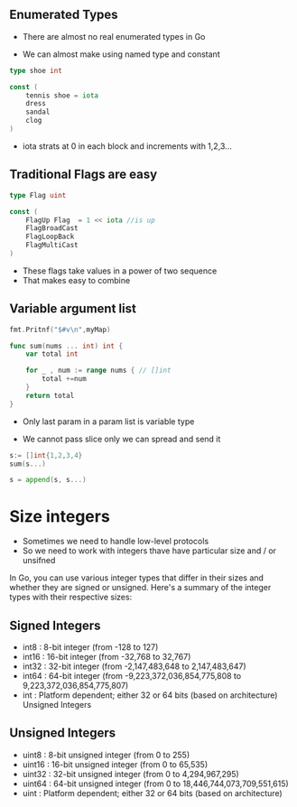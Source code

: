 
## Enumerated Types

- There are almost no real enumerated types in Go

- We can almost make using named type and constant

```go
type shoe int

const (
    tennis shoe = iota
    dress
    sandal
    clog
)
```
- iota strats at 0 in each block and increments with 1,2,3...

## Traditional Flags are easy

```go
type Flag uint

const (
    FlagUp Flag  = 1 << iota //is up
    FlagBroadCast
    FlagLoopBack
    FlagMultiCast
)
```

- These flags take values in a power of two sequence
- That makes easy to combine


## Variable argument list


```go
fmt.Pritnf("$#v\n",myMap)

func sum(nums ... int) int {
    var total int

    for _ , num := range nums { // []int
        total +=num
    }
    return total
}

```

- Only last param in a param list is variable type

- We cannot pass slice only we can spread and send it

```go
s:= []int{1,2,3,4}
sum(s...)
```

```go
s = append(s, s...)
```

# Size integers

- Sometimes we need to handle low-level protocols
- So we need to work with integers thave have particular size and / or unsifned


In Go, you can use various integer types that differ in their sizes and whether they are signed or unsigned. Here's a summary of the integer types with their respective sizes:

## Signed Integers
- int8 : 8-bit integer (from -128 to 127)
- int16 : 16-bit integer (from -32,768 to 32,767)
- int32 : 32-bit integer (from -2,147,483,648 to 2,147,483,647)
- int64 : 64-bit integer (from -9,223,372,036,854,775,808 to 9,223,372,036,854,775,807)
- int : Platform dependent; either 32 or 64 bits (based on architecture)
Unsigned Integers

## Unsigned Integers
- uint8 : 8-bit unsigned integer (from 0 to 255)
- uint16 : 16-bit unsigned integer (from 0 to 65,535)
- uint32 : 32-bit unsigned integer (from 0 to 4,294,967,295)
- uint64 : 64-bit unsigned integer (from 0 to 18,446,744,073,709,551,615)
- uint : Platform dependent; either 32 or 64 bits (based on architecture)




